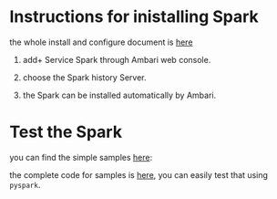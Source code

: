# Instructions for inistalling Spark

the whole install and configure document is [here](http://docs.hortonworks.com/HDPDocuments/HDP2/HDP-2.3.4/bk_spark-guide/content/ch_installing-spark.html)

1. add+ Service Spark through Ambari web console.

2. choose the Spark history Server.

3. the Spark can be installed automatically by Ambari.


# Test the Spark

you can find the simple samples [here](http://spark.apache.org/examples.html):

the complete code for samples is [here](https://github.com/apache/spark/tree/master/examples/src/main/python), you can easily test that using `pyspark`.


